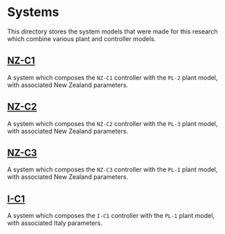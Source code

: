 # Systems

This directory stores the system models that were made for this research which combine various plant and controller models.

## [NZ-C1](nz-c1.yaml)

A system which composes the `NZ-C1` controller with the `PL-2` plant model, with associated New Zealand parameters.

## [NZ-C2](nz-c2.yaml)

A system which composes the `NZ-C2` controller with the `PL-3` plant model, with associated New Zealand parameters.

## [NZ-C3](nz-c3.yaml)

A system which composes the `NZ-C3` controller with the `PL-1` plant model, with associated New Zealand parameters.

## [I-C1](i-c1.yaml)

A system which composes the `I-C1` controller with the `PL-1` plant model, with associated Italy parameters.
